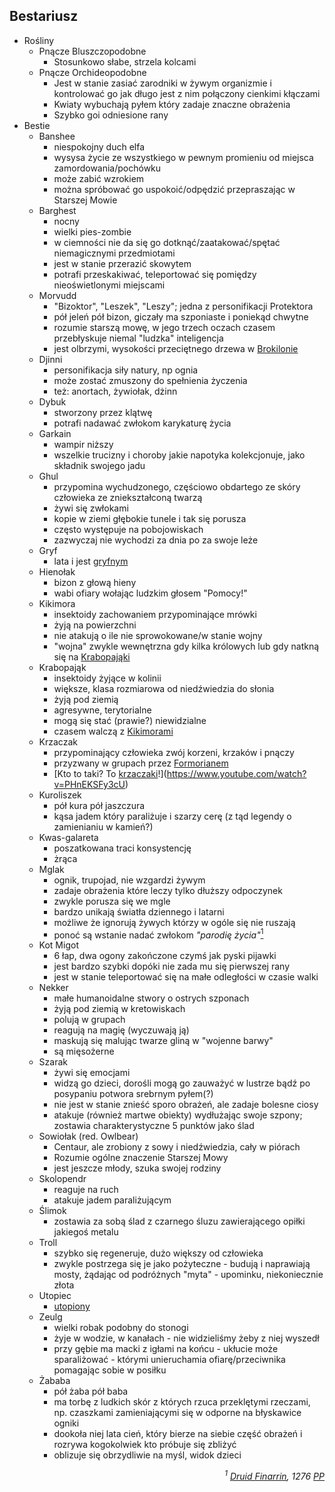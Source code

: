 ## Bestariusz
- Rośliny
    - <a id='b_bluszcz' pattern='Pnącz* Bluszczopodobn*'>Pnącze Bluszczopodobne</a>
        - Stosunkowo słabe, strzela kolcami
    - <a id='b_orchidea' pattern='Pnącz* Orchideopodobn*'>Pnącze Orchideopodobne</a>
        - Jest w stanie zasiać zarodniki w żywym organizmie i kontrolować go jak długo jest z nim połączony cienkimi kłączami
        - Kwiaty wybuchają pyłem który zadaje znaczne obrażenia
        - Szybko goi odniesione rany
- Bestie
    - <a id='b_banshee' pattern='Banshee'>Banshee</a>
        - niespokojny duch elfa
        - wysysa życie ze wszystkiego w pewnym promieniu od miejsca zamordowania/pochówku
        - może zabić wzrokiem
        - można spróbować go uspokoić/odpędzić przepraszając w Starszej Mowie
    - <a id='b_barghest' pattern='[Bb]arghest*'>Barghest</a>
        - nocny
        - wielki pies-zombie
        - w ciemności nie da się go dotknąć/zaatakować/spętać niemagicznymi przedmiotami
        - jest w stanie przerazić skowytem
        - potrafi przeskakiwać, teleportować się pomiędzy nieoświetlonymi miejscami
    - <a id='b_bizoktor' pattern='[Mm]orvudd*'>Morvudd</a>
        - "Bizoktor", "Leszek", "Leszy"; jedna z personifikacji Protektora
        - pół jeleń pół bizon, giczały ma szponiaste i poniekąd chwytne
        - rozumie starszą mowę, w jego trzech oczach czasem przebłyskuje niemal "ludzka" inteligencja
        - jest olbrzymi, wysokości przeciętnego drzewa w [Brokilonie](#l_brokilon)
    - <a id='b_djinni' pattern='[Dd]jinni'>Djinni</a>
        - personifikacja siły natury, np ognia
        - może zostać zmuszony do spełnienia życzenia
        - też: anortach, żywiołak, dżinn
    - <a id='b_dybuk' pattern='[Dd]ybuk*'>Dybuk</a>
        - stworzony przez klątwę
        - potrafi nadawać zwłokom karykaturę życia
    - <a id='b_garkain' pattern='[Gg]arkain*'>Garkain</a>
        - wampir niższy
        - wszelkie trucizny i choroby jakie napotyka kolekcjonuje, jako składnik swojego jadu
    - <a id='b_ghul' pattern='[Gg]hul*'>Ghul</a>
        - przypomina wychudzonego, częściowo obdartego ze skóry człowieka ze zniekształconą twarzą
        - żywi się zwłokami
        - kopie w ziemi głębokie tunele i tak się porusza
        - często występuje na pobojowiskach
        - zazwyczaj nie wychodzi za dnia po za swoje leże
    - <a id='b_gryf' pattern='[Gg]ryf*'>Gryf</a>
        - lata i jest [gryfnym](#b_gryf)
    - <a id='b_hienolak' pattern='[Hh]ienołak*'>Hienołak</a>
        - bizon z głową hieny
        - wabi ofiary wołając ludzkim głosem "Pomocy!"
    - <a id='b_kikimora' pattern='[Kk]ikimor*'>Kikimora</a>
        - insektoidy zachowaniem przypominające mrówki
        - żyją na powierzchni
        - nie atakują o ile nie sprowokowane/w stanie wojny
        - "wojna" zwykle wewnętrzna gdy kilka królowych lub gdy natkną się na [Krabopająki](#b_krabopajak)
    - <a id='b_krabopajak' pattern='[Kk]rabopająk*'>Krabopająk</a>
        - insektoidy żyjące w kolinii
        - większe, klasa rozmiarowa od niedźwiedzia do słonia
        - żyją pod ziemią
        - agresywne, terytorialne
        - mogą się stać (prawie?) niewidzialne
        - czasem walczą z [Kikimorami](#b_kikimora)
    - <a id='b_krzaczak' pattern='[Kk]rzaczak*'>Krzaczak</a>
        - przypominający człowieka zwój korzeni, krzaków i pnączy
        - przyzwany w grupach przez [Formorianem](#p_formorian)
        - [Kto to taki? To [krzaczaki](#b_krzaczak)!](https://www.youtube.com/watch?v=PHnEKSFy3cU)
    - <a id='b_kuroliszek' pattern='[Kk]urolisz*'>Kuroliszek</a>
        - pół kura pół jaszczura
        - kąsa jadem który paraliżuje i szarzy cerę (z tąd legendy o zamienianiu w kamień?)
    - <a id='b_galareta' pattern='[Kk]was-galareta'>Kwas-galareta</a>
        - poszatkowana traci konsystencję
        - żrąca
    - <a id='b_mglak' pattern='[Mm]glak*'>Mglak</a>
        - ognik, trupojad, nie wzgardzi żywym
        - zadaje obrażenia które leczy tylko dłuższy odpoczynek
        - zwykle porusza się we mgle
        - bardzo unikają światła dziennego i latarni
        - możliwe że ignorują żywych którzy w ogóle się nie ruszają
        - ponoć są wstanie nadać zwłokom _"parodię życia"_[<sup>1</sup>](#ad1)
    - <a id='b_migot' pattern='[Kk]o* [Mm]igo*'>Kot Migot</a>
        - 6 łap, dwa ogony zakończone czymś jak pyski pijawki
        - jest bardzo szybki dopóki nie zada mu się pierwszej rany
        - jest w stanie teleportować się na małe odległości w czasie walki
    - <a id='b_nekker' pattern='[Nn]ekker*'>Nekker</a>
        - małe humanoidalne stwory o ostrych szponach
        - żyją pod ziemią w kretowiskach
        - polują w grupach
        - reagują na magię (wyczuwają ją)
        - maskują się malując twarze gliną w "wojenne barwy"
        - są mięsożerne
    - <a id='b_szarak' pattern='[Ss]zarak*'>Szarak</a>
        - żywi się emocjami
        - widzą go dzieci, dorośli mogą go zauważyć w lustrze bądź po posypaniu potwora srebrnym pyłem(?)
        - nie jest w stanie znieść sporo obrażeń, ale zadaje bolesne ciosy
        - atakuje (również martwe obiekty) wydłużając swoje szpony; zostawia charakterystyczne 5 punktów jako ślad
    - <a id='b_sowiolak' pattern='[Ss]owiołak*'>Sowiołak</a> (red. Owlbear)
        - Centaur, ale zrobiony z sowy i niedźwiedzia, cały w piórach
        - Rozumie ogólne znaczenie Starszej Mowy
        - jest jeszcze młody, szuka swojej rodziny
    - <a id='b_stonoga' pattern='[Ss]kolopendr*'>Skolopendr</a>
        - reaguje na ruch
        - atakuje jadem paraliżującym
    - <a id='b_slimok' pattern='[Śś]limok*'>Ślimok</a>
        - zostawia za sobą ślad z czarnego śluzu zawierającego opiłki jakiegoś metalu
    - <a id='b_troll' pattern='[Tt]roll*'>Troll</a>
        - szybko się regeneruje, dużo większy od człowieka
        - zwykle postrzega się je jako pożyteczne - budują i naprawiają mosty, żądając od podróżnych "myta" - upominku, niekoniecznie złota
    - <a id='b_utopiec' pattern='[Uu]top*'>Utopiec</a>
        - [utopiony](#b_utopiec)
    - <a id='b_zeulg' pattern='[Zz]eulg*'>Zeulg</a>
        - wielki robak podobny do stonogi
        - żyje w wodzie, w kanałach - nie widzieliśmy żeby z niej wyszedł
        - przy gębie ma macki z igłami na końcu - ukłucie może sparaliżować - którymi unieruchamia ofiarę/przeciwnika pomagając sobie w posiłku
    - <a id='b_zababa' pattern='[Żż]abab*'>Żababa</a>
        - pół żaba pół baba
        - ma torbę z ludkich skór z których rzuca przeklętymi rzeczami, np. czaszkami zamieniającymi się w odporne na błyskawice ogniki
        - dookoła niej lata cień, który bierze na siebie część obrażeń i rozrywa kogokolwiek kto próbuje się zbliżyć
        - oblizuje się obrzydliwie na myśl, widok dzieci
<div align="right"><i><a id='ad1'></a><sup>1</sup>
<a href="https://nipsufn.github.io/journal.html#p_druid_finarrin">Druid Finarrin</a>, 1276 <a href="https://translate.google.com/#view=home&op=translate&sl=en&tl=la&text=after%20landing">PP</a>
</i></div>